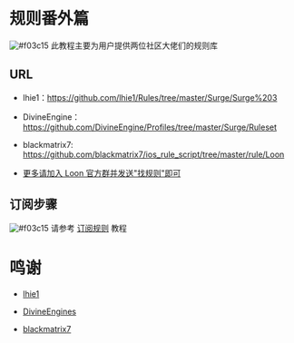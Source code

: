 # 规则番外篇

![#f03c15](https://placehold.it/15/f03c15/000000?text=+) 此教程主要为用户提供两位社区大佬们的规则库

## URL

- lhie1：https://github.com/lhie1/Rules/tree/master/Surge/Surge%203

- DivineEngine：https://github.com/DivineEngine/Profiles/tree/master/Surge/Ruleset

- blackmatrix7: https://github.com/blackmatrix7/ios_rule_script/tree/master/rule/Loon

- [更多请加入 Loon 官方群并发送"找规则"即可](https://t.me/Loon0x00)

## 订阅步骤

![#f03c15](https://placehold.it/15/f03c15/000000?text=+) 请参考 [订阅规则](https://github.com/TiyNa/LoonManual/blob/main/Plus/Remote_Rule.md) 教程

# 鸣谢

- [lhie1](https://github.com/lhie1)

- [DivineEngines](https://github.com/DivineEngine)

- [blackmatrix7](https://github.com/blackmatrix7)
